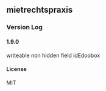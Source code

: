 ## mietrechtspraxis

### Version Log
#### 1.9.0
writeable non hidden field idEdoobox

#### License

MIT
